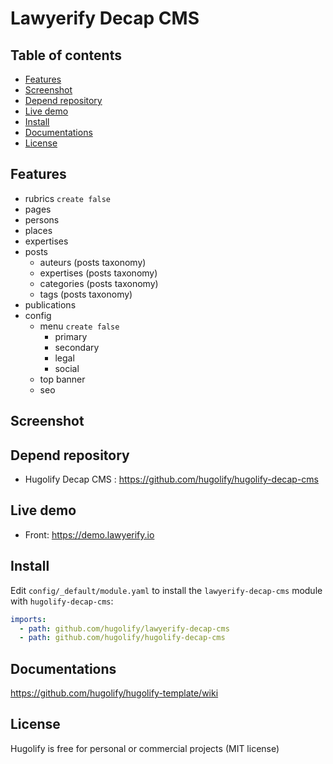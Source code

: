 # Lawyerify Decap CMS

## Table of contents

- [Features](#features)
- [Screenshot](#screenshot)
- [Depend repository](#depend-repository)
- [Live demo](#live-demo)
- [Install](#install)
- [Documentations](#documentations)
- [License](#license)


## Features
- rubrics `create false`
- pages
- persons
- places
- expertises
- posts
  - auteurs (posts taxonomy)
  - expertises (posts taxonomy)
  - categories (posts taxonomy)
  - tags (posts taxonomy)
- publications
- config
  - menu `create false`
    - primary
    - secondary
    - legal
    - social
  - top banner
  - seo

## Screenshot


## Depend repository
* Hugolify Decap CMS : https://github.com/hugolify/hugolify-decap-cms

## Live demo
- Front: https://demo.lawyerify.io

## Install

Edit `config/_default/module.yaml` to install the `lawyerify-decap-cms` module with `hugolify-decap-cms`:
```yml
imports:
  - path: github.com/hugolify/lawyerify-decap-cms
  - path: github.com/hugolify/hugolify-decap-cms
```

## Documentations
https://github.com/hugolify/hugolify-template/wiki

## License
Hugolify is free for personal or commercial projects (MIT license)

